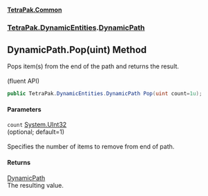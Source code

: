 #### [TetraPak.Common](index.md 'index')
### [TetraPak.DynamicEntities](TetraPak_DynamicEntities.md 'TetraPak.DynamicEntities').[DynamicPath](TetraPak_DynamicEntities_DynamicPath.md 'TetraPak.DynamicEntities.DynamicPath')
## DynamicPath.Pop(uint) Method
Pops item(s) from the end of the path and returns the result.<br/>  
(fluent API)  
```csharp
public TetraPak.DynamicEntities.DynamicPath Pop(uint count=1u);
```
#### Parameters
<a name='TetraPak_DynamicEntities_DynamicPath_Pop(uint)_count'></a>
`count` [System.UInt32](https://docs.microsoft.com/en-us/dotnet/api/System.UInt32 'System.UInt32')  
(optional; default=1)<br/>  
Specifies the number of items to remove from end of path.  
  
#### Returns
[DynamicPath](TetraPak_DynamicEntities_DynamicPath.md 'TetraPak.DynamicEntities.DynamicPath')  
The resulting value.  
